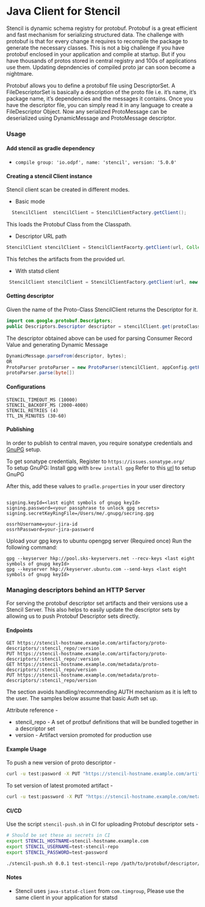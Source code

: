 # Java Client for Stencil

Stencil is dynamic schema registry for protobuf. Protobuf is a great efficient and fast mechanism for serializing structured data. The challenge with protobuf is that for every change it requires to recompile the package to generate the necessary classes. This is not a big challenge if you have protobuf enclosed in your application and compile at startup. But if you have thousands of protos stored in central registry and 100s of applications use them. Updating depndencies of compiled proto jar can soon become a nightmare.

Protobuf allows you to define a protobuf file using DescriptorSet. A FileDescriptorSet is basically a description of the proto file i.e. it’s name, it’s package name, it’s dependencies and the messages it contains. Once you have the descriptor file, you can simply read it in any language to create a FileDescriptor Object. Now any serialized ProtoMessage can be deserialized using DynamicMessage and ProtoMessage descriptor.

### Usage

#### Add stencil as gradle dependency

- `compile group: 'io.odpf', name: 'stencil', version: '5.0.0'`

#### Creating a stencil Client instance

Stencil client scan be created in different modes.

- Basic mode

```java
  StencilClient  stencilClient = StencilClientFactory.getClient();
```

This loads the Protobuf Class from the Classpath.

- Descriptor URL path

```java
StencilClient stencilClient = StencilClientFacorty.getClient(url, Collections.emptyMap());
```

This fetches the artifacts from the provided url.

- With statsd client

```java
 StencilClient stencilClient = StencilClientFactory.getClient(url, new HashMap<>(), stasdClient)
```

#### Getting descriptor

Given the name of the Proto-Class StencilClient returns the Descriptor for it.

```java
import com.google.protobuf.Descriptors;
public Descriptors.Descriptor descriptor = stencilClient.get(protoClassName);
```

The descriptor obtained above can be used for parsing Consumer Record Value and generating Dynamic Message

```java
DynamicMessage.parseFrom(descriptor, bytes);
OR
ProtoParser protoParser = new ProtoParser(stencilClient, appConfig.getProtoSchema());
protoParser.parse(byte[])
```

#### Configurations

```
STENCIL_TIMEOUT_MS (10000)
STENCIL_BACKOFF_MS (2000-4000)
STENCIL_RETRIES (4)
TTL_IN_MINUTES (30-60)
```

#### Publishing

In order to publish to central maven, you require sonatype credentials and [GnuPG](http://gnupg.org) setup.

To get sonatype credentials, Register to `https://issues.sonatype.org/`  
To setup GnuPG:
Install gpg with `brew install gpg`
Refer to this [url](https://docs.gradle.org/current/userguide/signing_plugin.html#sec:signatory_credentials) to setup GnuPG

After this, add these values to `gradle.properties` in your user directory

```

signing.keyId=<last eight symbols of gnupg keyId>
signing.password=<your passphrase to unlock gpg secrets>
signing.secretKeyRingFile=/Users/me/.gnupg/secring.gpg

ossrhUsername=your-jira-id
ossrhPassword=your-jira-password
```

Upload your gpg keys to ubuntu opengpg server (Required once)
Run the following command:

```
gpg --keyserver hkp://pool.sks-keyservers.net --recv-keys <last eight symbols of gnupg keyId>
gpg --keyserver hkp://keyserver.ubuntu.com --send-keys <last eight symbols of gnupg keyId>
```

### Managing descriptors behind an HTTP Server

For serving the protobuf descriptor set artifacts and their versions use a Stencil Server.
This also helps to easily update the descriptor sets by allowing us to push Protobuf Descriptor sets directly.

#### Endpoints

```http
GET https://stencil-hostname.example.com/artifactory/proto-descriptors/:stencil_repo/:version
PUT https://stencil-hostname.example.com/artifactory/proto-descriptors/:stencil_repo/:version
GET https://stencil-hostname.example.com/metadata/proto-descriptors/:stencil_repo/version
PUT https://stencil-hostname.example.com/metadata/proto-descriptors/:stencil_repo/version
```
The section avoids handling/recommending AUTH mechanism as it is left to the user. The samples below assume that basic Auth set up.

Attribute reference -
 - stencil_repo - A set of protbuf definitions that will be bundled together in a descriptor set
 - version - Artifact version promoted for production use

#### Example Usage

To push a new version of proto descriptor -

```sh
curl -u test:pasword -X PUT "https://stencil-hostname.example.com/artifactory/proto-descriptors/test-stencil-repo/0.0.5" -T /path/to/protobuf/descriptor/set/file
```


To set version of latest promoted artifact -
```sh
curl -u test:password -X PUT "https://stencil-hostname.example.com/metadata/proto-descriptors/test-stencil-repo/version" -d value="0.0.5"
```

#### CI/CD

Use the script `stencil-push.sh` in CI for uploading Protobuf descriptor sets -

```sh
# Should be set these as secrets in CI
export STENCIL_HOSTNAME=stencil-hostname.example.com
export STENCIL_USERNAME=test-stencil-repo
export STENCIL_PASSWORD=test-password

./stencil-push.sh 0.0.1 test-stencil-repo /path/to/protobuf/descriptor/set/file
```

#### Notes

- Stencil uses `java-statsd-client` from `com.timgroup`, Please use the same client in your application for statsd
